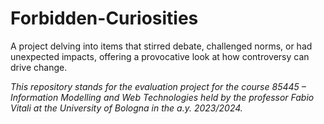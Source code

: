 # Forbidden-Curiosities
A project delving into items that stirred debate, challenged norms, or had unexpected impacts, offering a provocative look at how controversy can drive change.


*This repository stands for the evaluation project for the course 85445 – Information Modelling and Web Technologies held by the professor Fabio Vitali at the University of Bologna in the a.y. 2023/2024.*
